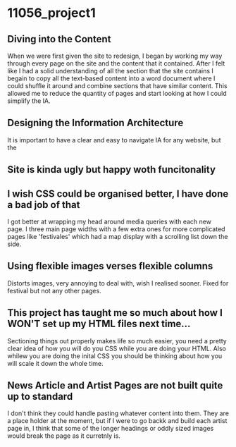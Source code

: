 # 11056_project1

## Diving into the Content
When we were first given the site to redesign, I began by working my way through every page on the site and the content that it contained. After I felt like I had a solid understanding of all the section that the site contains I begain to copy all the text-based content into a word document where I could shuffle it around and combine sections that have similar content. This allowed me to reduce the quantity of pages and start looking at how I could simplify the IA.

## Designing the Information Architecture
It is important to have a clear and easy to navigate IA for any website, but the 


## Site is kinda ugly but happy woth funcitonality


## I wish CSS could be organised better, I have done a bad job of that

I got better at wrapping my head around media queries with each new page. I three main page widths with a few extra ones for more complicated pages like 'festivales' which had a map display with a scrolling list down the side.


## Using flexible images verses flexible columns
Distorts images, very annoying to deal with, wish I realised sooner. Fixed for festival but not any other pages.


 
## This project has taught me so much about how I WON'T set up my HTML files next time...
Sectioning things out properly makes life so much easier, you need a pretty clear idea of how you will do you CSS while you are doing your HTML. Also whilew you are doing the inital CSS you should be thinking about how you will scale it down the whole time.


## News Article and Artist Pages are not built quite up to standard
I don't think they could handle pasting whatever content into them. They are a place holder at the moment, but if I were to go backk and build each artist page in, I think that some of the longer headings or oddly sized images would break the page as it curretnly is.
